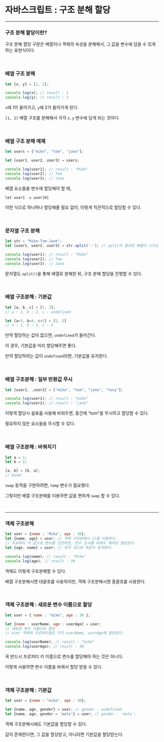 # 자바스크립트 : 구조 분해 할당

---

### 구조 분해 할당이란?

구조 분해 할당 구문은 배열이나 객체의 속성을 분해해서, 그 값을 변수에 담을 수 있게 하는 표현식이다.

<br>

### 배열 구조 분해

```jsx
let [x, y] = [1, 2];

console.log(x); // result : 1
console.log(y); // result : 2
```

`x`에 1이 들어가고, `y`에 2가 들어가게 된다.

`[1, 2]` 배열 구조를 분해해서 각각 `x`, `y` 변수에 담게 되는 것이다.

<br>

### 배열 구조 분해 예제

```jsx
let users = ["mike", "tom", "jane"];

let [user1, user2, user3] = users;

console.log(user1); // result : "Mike"
console.log(user2); // Tom
console.log(user3); // Jane
```

배열 요소들을 변수에 할당해야 할 때,

`let user1  = user[0]` 

이런 식으로 하나하나 할당해줄 필요 없이, 이렇게 직관적으로 할당할 수 있다.

<br>

### 문자열 구조 분해

```jsx
let str = "Mike-Tom-Jane";
let [user1, user2, user3] = str.split('-'); // split의 결과로 배열이 나오는 것을 응용 

console.log(user1); // result : "Mike"
console.log(user2); // Tom
console.log(user3); // Jane

```

문자열도 `split()`을 통해 배열로 분해한 뒤, 구조 분해 할당을 진행할 수 있다.

<br>

### 배열 구조분해 : 기본값

```jsx
let [a, b, c] = [1, 2];
// a : 1, b : 2, c : undefined

let [a=3, b=4, c=5] = [1, 2]
// a : 1, b : 2, c : 5
```

만약 할당하는 값이 없으면, `undefined`가 들어간다.

이 경우, 기본값을 미리 할당해주면 좋다.

만약 할당하려는 값이 `undefined`라면, 기본값을 유지한다.

<br>

### 배열 구조분해 : 일부 반환값 무시

```jsx
let [user1, ,user2] = ["mike", "tom", "jane", "tony"];

console.log(user1); // result : "mike"
console.log(user2); // result : "jane"
```

이렇게 할당시 쉼표를 사용해 비워두면, 중간에 “tom”을 무시하고 할당할 수 있다.

필요하지 않은 요소들을 무시할 수 있다.

<br>

### 배열 구조분해 : 바꿔치기

```jsx
let a = 1;
let b = 2;

[a, b] = [b, a];
// boom!
```

`swap` 동작을 구현하려면, `temp` 변수가 필요했다.

그렇지만 배열 구조분해를 이용하면 값을 편하게 `swap` 할 수 있다.

<br>

---

### 객체 구조분해

```jsx
let user = {name : 'Mike', age : 30};
let {name, age} = user; // 객체 구조분해시 {}를 이용한다.
// 프로퍼티 키 값으로 변수를 선언하면, 변수 순서를 바꿔도 제대로 할당된다.
let {age, name} = user; // 위의 코드와 똑같이 동작한다.

console.log(name); // result : "Mike"
console.log(age); // result : 30
```

객체도 이렇게 구조분해할 수 있다.

배열 구조분해시엔 대괄호를 사용하지만, 객체 구조분해시엔 중괄호를 사용한다.

<br>

### 객체 구조분해 : 새로운 변수 이름으로 할당

```jsx
let user = { name : "mike", age : 30 };

let {name : userName, age : userAge} = user;
// 새로운 변수 이름으로 할당 
// user 객체의 프로퍼티들은 각각 userName, userAge에 할당된다.

console.log(userName); // result : "mike"
console.log(userAge); // result : 30
```

꼭 반드시 프로퍼티 키 이름으로 변수를 할당해야 하는 것은 아니다.

이렇게 사용하면 변수 이름을 바꿔서 할당 받을 수 있다.

<br>

### 객체 구조분해 : 기본값

```jsx
let user = {name : "mike", age : 30};

let {name, age, gender} = user; // gender : undefined;
let {name, age, gender = 'male'} = user; // gender : 'male';
```

객체 구조분해시에도 기본값을 할당할 수 있다.

값이 존재한다면, 그 값을 할당받고, 아니라면 기본값을 할당받는다.

<br>
